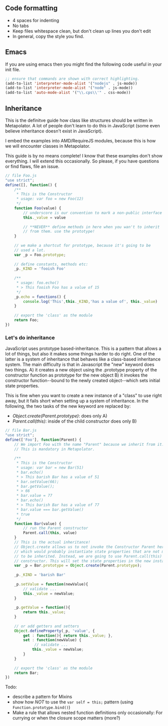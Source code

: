 ## Code formatting

* 4 spaces for indenting
* No tabs
* Keep files whitespace clean, but don't clean up lines you don't edit
* In general, copy the style you find.

## Emacs

If you are using emacs then you might find the following code useful in your init file.

```lisp
;; ensure that commands are shown with correct highlighting.
(add-to-list 'interpreter-mode-alist '("nodejs" . js-mode))
(add-to-list 'interpreter-mode-alist '("node" . js-mode))
(add-to-list 'auto-mode-alist '("\\.cps\\'" . css-mode))
```

## Inheritance

This is the definitve guide how class like structures should be written
in Metapolator. A lot of people don't learn to do this in JavaScript (some even believe inheritance doesn't exist in JavaScript).

I embed the examples into AMD/RequireJS modules, because this is how we
will encounter classes in Metapolator.

This guide is by no means complete! I know that these examples don't show
everything. I will extend this occasionally. So please, if you have
questions or find flaws, file an issue.

```js
// file Foo.js
"use strict";
define([], function() {
    /**
     * This is the Constructor
     * usage: var foo = new Foo(12)
     */
    function Foo(value) {
        // underscore is our convention to mark a non-public interface
        this._value = value
        
        // **NEVER** define methods in here when you wan't to inherit
        // from them. use the prototype!
    }
    
    // we make a shortcut for prototype, because it's going to be
    // used a lot.
    var _p = Foo.prototype;
    
    // define constants, methods etc:
    _p._KIND = 'fooish Foo'
    
    /**
     * usage: foo.echo()
     * > This fooish Foo has a value of 15
     */
    _p.echo = functions() {
        console.log('This',this._KIND,'has a value of', this._value)
    }
    
    // export the 'class' as the module
    return Foo;
})

```
### Let's do inheritance
JavaScript uses prototype based-inheritance. This is a pattern that allows a lot of things, but also it makes some things harder to do right. One of the latter is a system of inheritance that behaves like a class-based inheritance system.
The main difficulty is that in Javascript the "new" keyword does two things. A) it creates a new object using the .prototype property of the constructor function as prototype for the new object B) it invokes the constructor function--bound to the newly created object--which sets initial state properties.

This is fine when you want to create a new instance of a "class" to use right away, but it fails short when setting up a system of inheritance. In the following, the two tasks of the new keyword are replaced by:

* *Object.create(Parent.prototype)*: does only A)
* *Parent.call(this)*: inside of the child constructor does only B)


```js
// file Bar.js
"use strict";
define(['Foo'], function(Parent) {
    // We import Foo with the name "Parent" because we inherit from it.
    // This is mandatory in Metapolator.
    
    /**
     * This is the Constructor
     * usage: var bar = new Bar(51)
     * bar.echo()
     * > This barish Bar has a value of 51
     * bar.setValue(66);
     * bar.getValue();
     * > 66
     * bar.value = 77
     * bar.echo()
     * > This barish Bar has a value of 77
     * bar.value === bar.getValue()
     * true
     */
    function Bar(value) {
        // run the Parent constructor
        Parent.call(this, value)
    }
    // This is the actual inheritance!
    // Object.create allows us to not invoke the Constructor Parent here,
    // which would probably instantiate state properties that are not meant
    // to be inherited. Instead, we are going to use Parent.call(this) in the
    // constructor. This will set the state properties in the new instance.
    var _p = Bar.prototype = Object.create(Parent.prototype);
    
    _p._KIND = 'barish Bar'
    
    _p.setValue = function(newValue){
        // validate ...
        this._value = newValue;
    }
    
    _p.getValue = function(){
        return this._value;
    }
    
    // or add getters and setters
    Object.defineProperty(_p, 'value', {
        get : function(){ return this._value; },
        set : function(newValue) {
             // validate ...
            this._value = newValue;
        }
    }
    
    // export the 'class' as the module
    return Bar;
})

```


Todo:
 * describe a pattern for Mixins
 * show how *NOT* to use the `var self = this;` pattern (using `Function.prototype.bind()`)
 * Make a rule that allows nested function definitions only occasionally:
   For currying or when the closure scope matters (more?)
